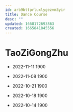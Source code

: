 ```yaml
---
id: arb9bttprluxlygezvm3yir
title: Dance Course
desc: ""
updated: 1668172693863
created: 1665841845556
---
```


# TaoZiGongZhu

- 2022-11-11 1900

- 2022-11-08 1900

- 2022-10-21 1900

- 2022-10-18 1900

- 2022-10-14 1900
